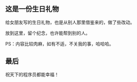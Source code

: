 ## 这是一份生日礼物
给女朋友写的生日礼物，也是从别人那里借鉴来的，做了些改动。

放到这里，留个纪念，也许能帮到别的人。

PS：内容比较肉麻，如有不适，不关我的事，哈哈哈。

## 最后
祝天下的程序员都能幸福！

